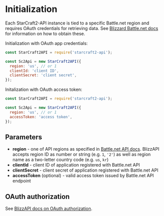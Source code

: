 # Initialization

Each StarCraft2-API instance is tied to a specific Battle.net region and requires OAuth credentials for retrieving data. See [Blizzard Battle.net docs](https://develop.battle.net/documentation/guides/using-oauth) for information on how to obtain these.

Initialization with OAuth app credentials:

```js
const StarCraft2API = require('starcraft2-api');

const Sc2Api = new StarCraft2API({
  region: 'us', // or 1
  clientId: 'client ID',
  clientSecret: 'client secret',
});
```

Initalization with OAuth access token:

```js
const StarCraft2API = require('starcraft2-api');

const Sc2Api = new StarCraft2API({
  region: 'us', // or 1
  accessToken: 'access token',
});

```

## Parameters

* **region** - one of API regions as specified in [Battle.net API docs](https://develop.battle.net/documentation/guides/regionality-partitions-and-localization). BlizzAPI accepts region ID as number or string (e.g. ``1``, ``'2'``) as well as region name as a two-letter country code (e.g. ``us``, ``kr``)
* **clientId** - client ID of application registered with Battle.net API
* **clientSecret** - client secret of application registered with Battle.net API
* **accessToken** (optional) - valid access token issued by Battle.net API endpoint

## OAuth authorization

See [BlizzAPI docs on OAuth authorization](https://blizzapi.lukem.net/docs/usage/initialization.html#oauth-authorization).